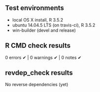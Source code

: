 ## Test environments
* local OS X install, R 3.5.2
* ubuntu 14.04.5 LTS (on travis-ci), R 3.5.2
* win-builder (devel and release)

## R CMD check results
0 errors ✔ | 0 warnings ✔ | 0 notes ✔

## revdep_check results
No reverse dependencies (yet)

